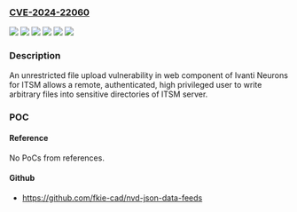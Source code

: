 ### [CVE-2024-22060](https://cve.mitre.org/cgi-bin/cvename.cgi?name=CVE-2024-22060)
![](https://img.shields.io/static/v1?label=Product&message=ITSM&color=blue)
![](https://img.shields.io/static/v1?label=Version&message=2023.1%20&color=brightgreen)
![](https://img.shields.io/static/v1?label=Version&message=2023.2%20&color=brightgreen)
![](https://img.shields.io/static/v1?label=Version&message=2023.3%20&color=brightgreen)
![](https://img.shields.io/static/v1?label=Version&message=2023.4%20&color=brightgreen)
![](https://img.shields.io/static/v1?label=Vulnerability&message=n%2Fa&color=blue)

### Description

An unrestricted file upload vulnerability in web component of Ivanti Neurons for ITSM allows a remote, authenticated, high privileged user to write arbitrary files into sensitive directories of ITSM server.

### POC

#### Reference
No PoCs from references.

#### Github
- https://github.com/fkie-cad/nvd-json-data-feeds

